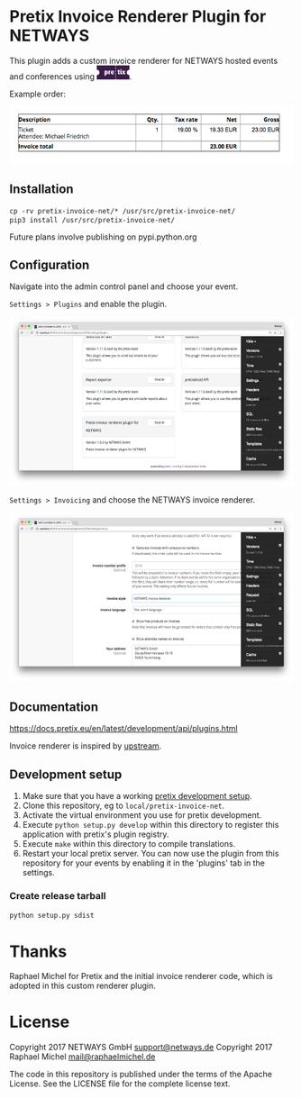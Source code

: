 # Pretix Invoice Renderer Plugin for NETWAYS

This plugin adds a custom invoice renderer for NETWAYS hosted events and conferences
using <a href="https://pretix.eu/about/en/"><img src="https://github.com/NETWAYS/pretix-invoice-net/blob/master/res/logo.png" height="25"></a>.

Example order:

<img src="https://github.com/NETWAYS/pretix-invoice-net/blob/master/res/screenshot/pretix_invoice_net_event_order_pdf_table.png" alt="order table">


## Installation

```
cp -rv pretix-invoice-net/* /usr/src/pretix-invoice-net/
pip3 install /usr/src/pretix-invoice-net/
```

Future plans involve publishing on pypi.python.org

## Configuration

Navigate into the admin control panel and choose your event.

`Settings > Plugins` and enable the plugin.

<img src="https://github.com/NETWAYS/pretix-invoice-net/blob/master/res/screenshot/pretix_invoice_net_event_enable_plugin.png" alt="enable plugin" height="300">

`Settings > Invoicing` and choose the NETWAYS invoice renderer.

<img src="https://github.com/NETWAYS/pretix-invoice-net/blob/master/res/screenshot/pretix_invoice_net_event_select_renderer.png" alt="select renderer" height="300">

## Documentation

https://docs.pretix.eu/en/latest/development/api/plugins.html

Invoice renderer is inspired by [upstream](https://github.com/pretix/pretix/blob/master/src/pretix/base/invoice.py).

## Development setup

1. Make sure that you have a working [pretix development setup](https://docs.pretix.eu/en/latest/development/setup.html).
2. Clone this repository, eg to ``local/pretix-invoice-net``.
3. Activate the virtual environment you use for pretix development.
4. Execute ``python setup.py develop`` within this directory to register this application with pretix's plugin registry.
5. Execute ``make`` within this directory to compile translations.
6. Restart your local pretix server. You can now use the plugin from this repository for your events by enabling it in
   the 'plugins' tab in the settings.

### Create release tarball

```
python setup.py sdist
```

# Thanks

Raphael Michel for Pretix and the initial invoice renderer code, which is adopted in this custom renderer plugin.

# License

Copyright 2017 NETWAYS GmbH <support@netways.de>
Copyright 2017 Raphael Michel <mail@raphaelmichel.de>

The code in this repository is published under the terms of the Apache License.
See the LICENSE file for the complete license text.

